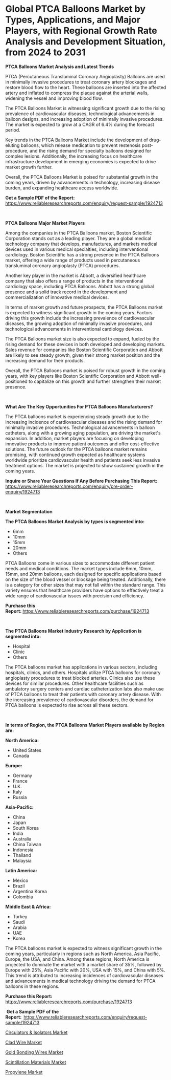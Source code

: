 <p><h1>Global PTCA Balloons Market by Types, Applications, and Major Players, with Regional Growth Rate Analysis and Development Situation, from 2024 to 2031</h1></p><p><strong>PTCA Balloons Market Analysis and Latest Trends</strong></p>
<p><p>PTCA (Percutaneous Transluminal Coronary Angioplasty) Balloons are used in minimally invasive procedures to treat coronary artery blockages and restore blood flow to the heart. These balloons are inserted into the affected artery and inflated to compress the plaque against the arterial walls, widening the vessel and improving blood flow.</p><p>The PTCA Balloons Market is witnessing significant growth due to the rising prevalence of cardiovascular diseases, technological advancements in balloon designs, and increasing adoption of minimally invasive procedures. The market is expected to grow at a CAGR of 6.4% during the forecast period.</p><p>Key trends in the PTCA Balloons Market include the development of drug-eluting balloons, which release medication to prevent restenosis post-procedure, and the rising demand for specialty balloons designed for complex lesions. Additionally, the increasing focus on healthcare infrastructure development in emerging economies is expected to drive market growth further.</p><p>Overall, the PTCA Balloons Market is poised for substantial growth in the coming years, driven by advancements in technology, increasing disease burden, and expanding healthcare access worldwide.</p></p>
<p><strong>Get a Sample PDF of the Report:&nbsp;</strong> <a href="https://www.reliableresearchreports.com/enquiry/request-sample/1924713">https://www.reliableresearchreports.com/enquiry/request-sample/1924713</a></p>
<p>&nbsp;</p>
<p><strong>PTCA Balloons Major Market Players</strong></p>
<p><p>Among the companies in the PTCA Balloons market, Boston Scientific Corporation stands out as a leading player. They are a global medical technology company that develops, manufactures, and markets medical devices used in various medical specialties, including interventional cardiology. Boston Scientific has a strong presence in the PTCA Balloons market, offering a wide range of products used in percutaneous transluminal coronary angioplasty (PTCA) procedures.</p><p>Another key player in the market is Abbott, a diversified healthcare company that also offers a range of products in the interventional cardiology space, including PTCA Balloons. Abbott has a strong global presence and a solid track record in the development and commercialization of innovative medical devices.</p><p>In terms of market growth and future prospects, the PTCA Balloons market is expected to witness significant growth in the coming years. Factors driving this growth include the increasing prevalence of cardiovascular diseases, the growing adoption of minimally invasive procedures, and technological advancements in interventional cardiology devices.</p><p>The PTCA Balloons market size is also expected to expand, fueled by the rising demand for these devices in both developed and developing markets. Sales revenue for companies like Boston Scientific Corporation and Abbott are likely to see steady growth, given their strong market position and the increasing demand for their products.</p><p>Overall, the PTCA Balloons market is poised for robust growth in the coming years, with key players like Boston Scientific Corporation and Abbott well-positioned to capitalize on this growth and further strengthen their market presence.</p></p>
<p>&nbsp;</p>
<p><strong>What Are The Key Opportunities For PTCA Balloons Manufacturers?</strong></p>
<p><p>The PTCA balloons market is experiencing steady growth due to the increasing incidence of cardiovascular diseases and the rising demand for minimally invasive procedures. Technological advancements in balloon catheters, along with a growing aging population, are driving the market's expansion. In addition, market players are focusing on developing innovative products to improve patient outcomes and offer cost-effective solutions. The future outlook for the PTCA balloons market remains promising, with continued growth expected as healthcare systems worldwide prioritize cardiovascular health and patients seek less invasive treatment options. The market is projected to show sustained growth in the coming years.</p></p>
<p><strong>Inquire or Share Your Questions If Any Before Purchasing This Report:</strong> <a href="https://www.reliableresearchreports.com/enquiry/pre-order-enquiry/1924713">https://www.reliableresearchreports.com/enquiry/pre-order-enquiry/1924713</a></p>
<p>&nbsp;</p>
<p><strong>Market Segmentation</strong></p>
<p><strong>The PTCA Balloons Market Analysis by types is segmented into:</strong></p>
<p><ul><li>6mm</li><li>10mm</li><li>15mm</li><li>20mm</li><li>Others</li></ul></p>
<p><p>PTCA Balloons come in various sizes to accommodate different patient needs and medical conditions. The market types include 6mm, 10mm, 15mm, and 20mm balloons, each designed for specific applications based on the size of the blood vessel or blockage being treated. Additionally, there is a category for other sizes that may not fall within the standard range. This variety ensures that healthcare providers have options to effectively treat a wide range of cardiovascular issues with precision and efficiency.</p></p>
<p><strong>Purchase this Report:&nbsp;</strong><a href="https://www.reliableresearchreports.com/purchase/1924713">https://www.reliableresearchreports.com/purchase/1924713</a></p>
<p>&nbsp;</p>
<p><strong>The PTCA Balloons Market Industry Research by Application is segmented into:</strong></p>
<p><ul><li>Hospital</li><li>Clinic</li><li>Others</li></ul></p>
<p><p>The PTCA balloons market has applications in various sectors, including hospitals, clinics, and others. Hospitals utilize PTCA balloons for coronary angioplasty procedures to treat blocked arteries. Clinics also use these devices for similar procedures. Other healthcare facilities such as ambulatory surgery centers and cardiac catheterization labs also make use of PTCA balloons to treat their patients with coronary artery disease. With the increasing prevalence of cardiovascular disorders, the demand for PTCA balloons is expected to rise across all these sectors.</p></p>
<p>&nbsp;</p>
<p><strong>In terms of Region, the PTCA Balloons Market Players available by Region are:</strong></p>
<p>
    <p> <strong> North America: </strong>
        <ul>
            <li>United States</li>
            <li>Canada</li>
        </ul>
        </p> 
    <p> <strong> Europe: </strong>
        <ul>
            <li>Germany</li>
            <li>France</li>
            <li>U.K.</li>
            <li>Italy</li>
            <li>Russia</li>
        </ul>
        </p> 
    <p> <strong> Asia-Pacific: </strong>
        <ul>
            <li>China</li>
            <li>Japan</li>
            <li>South Korea</li>
            <li>India</li>
            <li>Australia</li>
            <li>China Taiwan</li>
            <li>Indonesia</li>
            <li>Thailand</li>
            <li>Malaysia</li>
        </ul>
        </p> 
    <p> <strong> Latin America: </strong>
        <ul>
            <li>Mexico</li>
            <li>Brazil</li>
            <li>Argentina Korea</li>
            <li>Colombia</li>
        </ul>
        </p> 
    <p> <strong> Middle East & Africa: </strong>
        <ul>
            <li>Turkey</li>
            <li>Saudi</li>
            <li>Arabia</li>
            <li>UAE</li>
            <li>Korea</li>
        </ul>
    </p>
    </p>
<p><p>The PTCA balloons market is expected to witness significant growth in the coming years, particularly in regions such as North America, Asia Pacific, Europe, the USA, and China. Among these regions, North America is projected to dominate the market with a market share of 35%, followed by Europe with 25%, Asia Pacific with 20%, USA with 15%, and China with 5%. This trend is attributed to increasing incidences of cardiovascular diseases and advancements in medical technology driving the demand for PTCA balloons in these regions.</p></p>
<p><strong>Purchase this Report: </strong><a href="https://www.reliableresearchreports.com/purchase/1924713">https://www.reliableresearchreports.com/purchase/1924713</a></p>
<p>&nbsp;<strong>Get a Sample PDF of the Report:&nbsp;&nbsp;</strong><a href="https://www.reliableresearchreports.com/enquiry/request-sample/1924713">https://www.reliableresearchreports.com/enquiry/request-sample/1924713</a></p>
<p><strong></strong></p>
<p><p><a href="https://meowing-canidae-761.notion.site/Circulators-Isolators-Market-Research-Report-Provides-Critical-Insights-that-can-help-Shape-Busine-cfef22d25caf4aa0a8714ded189de990">Circulators & Isolators Market</a></p><p><a href="https://meowing-lemming-dd3.notion.site/Decoding-the-Clad-Wire-Market-A-Deep-Dive-into-the-Latest-Market-Trends-Market-Segmentation-and-C-22a7d0411a5f4de9b05e9ce11fd68c62">Clad Wire Market</a></p><p><a href="https://view.publitas.com/reportprime-1/gold-bonding-wires-market-offer-valuable-insights-into-market-size-market-share-market-trends-and-projections-spanning-from-2024-to-2031/">Gold Bonding Wires Market</a></p><p><a href="https://frill-swim-3cd.notion.site/Scintillation-Materials-Market-Offer-Valuable-Insights-into-Market-Size-Market-Share-Market-Trends-9eeceb8eb23246dfbec29f14aef3481b">Scintillation Materials Market</a></p><p><a href="https://view.publitas.com/reportprime-1/insights-into-propylene-market-size-analysing-market-share-trends-and-growth-from-2024-to-2031/">Propylene Market</a></p></p>